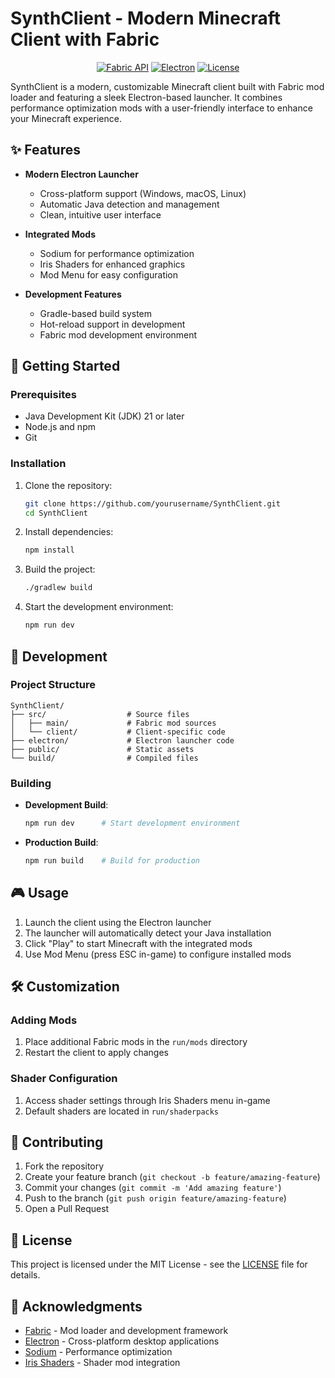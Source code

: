 # SynthClient - Modern Minecraft Client with Fabric

<div align="center">

[![Fabric API](https://img.shields.io/badge/Fabric-1.20.4-blue.svg)](https://fabricmc.net/)
[![Electron](https://img.shields.io/badge/Electron-Latest-47848F.svg)](https://www.electronjs.org/)
[![License](https://img.shields.io/badge/license-MIT-green.svg)](LICENSE)

</div>

SynthClient is a modern, customizable Minecraft client built with Fabric mod loader and featuring a sleek Electron-based launcher. It combines performance optimization mods with a user-friendly interface to enhance your Minecraft experience.

## ✨ Features

- **Modern Electron Launcher**
  - Cross-platform support (Windows, macOS, Linux)
  - Automatic Java detection and management
  - Clean, intuitive user interface

- **Integrated Mods**
  - Sodium for performance optimization
  - Iris Shaders for enhanced graphics
  - Mod Menu for easy configuration

- **Development Features**
  - Gradle-based build system
  - Hot-reload support in development
  - Fabric mod development environment

## 🚀 Getting Started

### Prerequisites

- Java Development Kit (JDK) 21 or later
- Node.js and npm
- Git

### Installation

1. Clone the repository:
   ```bash
   git clone https://github.com/yourusername/SynthClient.git
   cd SynthClient
   ```

2. Install dependencies:
   ```bash
   npm install
   ```

3. Build the project:
   ```bash
   ./gradlew build
   ```

4. Start the development environment:
   ```bash
   npm run dev
   ```

## 🔧 Development

### Project Structure

```
SynthClient/
├── src/                  # Source files
│   ├── main/             # Fabric mod sources
│   └── client/           # Client-specific code
├── electron/             # Electron launcher code
├── public/               # Static assets
└── build/                # Compiled files
```

### Building

- **Development Build**:
  ```bash
  npm run dev      # Start development environment
  ```

- **Production Build**:
  ```bash
  npm run build    # Build for production
  ```

## 🎮 Usage

1. Launch the client using the Electron launcher
2. The launcher will automatically detect your Java installation
3. Click "Play" to start Minecraft with the integrated mods
4. Use Mod Menu (press ESC in-game) to configure installed mods

## 🛠 Customization

### Adding Mods

1. Place additional Fabric mods in the `run/mods` directory
2. Restart the client to apply changes

### Shader Configuration

1. Access shader settings through Iris Shaders menu in-game
2. Default shaders are located in `run/shaderpacks`

## 📝 Contributing

1. Fork the repository
2. Create your feature branch (`git checkout -b feature/amazing-feature`)
3. Commit your changes (`git commit -m 'Add amazing feature'`)
4. Push to the branch (`git push origin feature/amazing-feature`)
5. Open a Pull Request

## 📄 License

This project is licensed under the MIT License - see the [LICENSE](LICENSE) file for details.

## 🙏 Acknowledgments

- [Fabric](https://fabricmc.net/) - Mod loader and development framework
- [Electron](https://www.electronjs.org/) - Cross-platform desktop applications
- [Sodium](https://github.com/CaffeineMC/sodium-fabric) - Performance optimization
- [Iris Shaders](https://irisshaders.net/) - Shader mod integration
